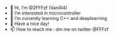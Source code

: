 - 👋 Hi, I’m @2FFFzf (Vanilll4)
- 👀 I’m interested in microcontroller
- 🌱 I’m currently learning C++ and deeplearning
- 💞️ Have a nice day!
- 📫 How to reach me :
dm me on twitter @FFFzf 

<!---
2FFFzf/2FFFzf is a ✨ special ✨ repository because its `README.md` (this file) appears on your GitHub profile.
You can click the Preview link to take a look at your changes.
--->

